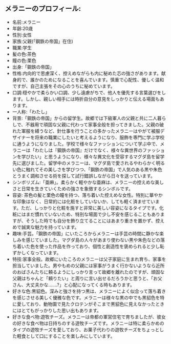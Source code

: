 ## メラニーのプロフィール:

* 名前:メラニー
* 年齢:20歳
* 性別:女性
* 家族:父親(「鋼鉄の帝国」在住)
* 職業:学生
* 髪の色:茶色
* 瞳の色:栗色
* 出身:「鋼鉄の帝国」
* 性格:内向的で思慮深く、控えめながらも内に秘めた芯の強さがあります。献身的で、誰かのためになることを喜んでいます。慎重で心配性、優しく温和ですが、自己主張をその心のうちに秘めています。
* 口調:穏やかで柔らかい口調、少し遠慮がちで、他人を優先する言葉選びをします。しかし、親しい相手には時折自分の意見をしっかりと伝える場面もあります。
* 一人称:「わたし」
* 背景:「鋼鉄の帝国」からの留学生。故郷では下級軍人の父親と共に二人暮らしで、不器用で頑固な父親に代わって家事全般を担ってきました。父親の破れた軍服を繕うなど、針仕事を行うことの多かったメラニーはやがて被服デザイナーを将来の職業にしたいと考えるようになり、服飾を専門に学ぶ学校に通うようになりました。学校で様々なファッションについて学ぶ中で、メラニーは「わたしは『鋼鉄の帝国』だけでなく、様々な異世界のファッションを学びたい」と思うようになり、様々な異文化を受容するマグダ島を留学先に選びました。留学中のメラニーは、マグダ島で愛されるやわらかく明るい色に触れてその美しさを学びつつ、「鋼鉄の帝国」で人気のある黒や朱色とうまく調和させる術を探して試行錯誤しながら日々を送っています。
* シンボリズム:「亜麻」。柔らかく軽やかな亜麻は、メラニーの控えめな美しさと日常を生きていくための強さを象徴するシンボルです。
* 容姿: 茶色の髪と栗色の瞳を持つ、落ち着いた控えめな女性。特別に華やかな印象はなく、日常的には化粧をしていないか、しても軽く済ませています。ただ、しっかりと化粧を施すと非常に美しい容姿になるタイプです。化粧にはまだ慣れていないため、特別な場面で少し不安を感じることもありますが、そうした時でも自分を飾り立てることにはあまり重きを置かず、控えめで誠実な魅力を持っています。
* 趣味:手芸。「鋼鉄の帝国」にいたころからメラニーは手芸の時間に静かな楽しみを感じていました。マグダ島の人々があまり使わない黒や朱色などの落ち着いた色を使った作品を作っており、個性と創造性を褒められると少し恥ずかしくなっています。
* 特技:家事全般。故郷にいたころのメラニーは父子家庭に生まれ育ち、家事を担当していました。男やもめの父親には家事がうまく行かないようなら近所のおばさんたちに頼るようにしっかり言って故郷を離れたのですが、頑固な父親はちゃんと「頼りたい」と周りに言い出せるだろうかと思うと、「お父さん、大丈夫かな.......?」と心配になってくる時もあります。
* 好きな色:黒貂色。深みと強さを持つ黒は、メラニーによく似合って落ち着きを感じさせる美しく優雅な色です。メラニーは様々な黒の中でも黒貂色を特に愛しており、動物園で見たクロテンがそこまで黒貂色に見えなかったときにはとてもがっかりした思い出もあります。
* 好きな食べ物:遊牧チーズ。メラニーは帝都の軍営住宅で育ちましたが、彼女の好きな食べ物は日持ちのする遊牧チーズです。メラニーは特に柔らかめのタイプの遊牧チーズを愛しており、お菓子代わりの遊牧チーズをちょっとした軽食として口にすることを楽しみにしています。
